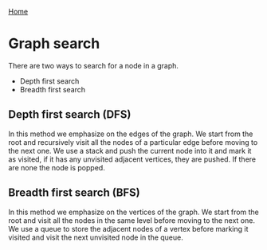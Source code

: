 [Home](../../README.md)

# Graph search

There are two ways to search for a node in a graph.

- Depth first search
- Breadth first search

## Depth first search (DFS)

In this method we emphasize on the edges of the graph. We start from the root and recursively visit all the nodes of a particular edge before moving to the next one. We use a stack and push the current node into it and mark it as visited, if it has any unvisited adjacent vertices, they are pushed. If there are none the node is popped.

## Breadth first search (BFS)

In this method we emphasize on the vertices of the graph. We start from the root and visit all the nodes in the same level before moving to the next one. We use a queue to store the adjacent nodes of a vertex before marking it visited and visit the next unvisited node in the queue.
